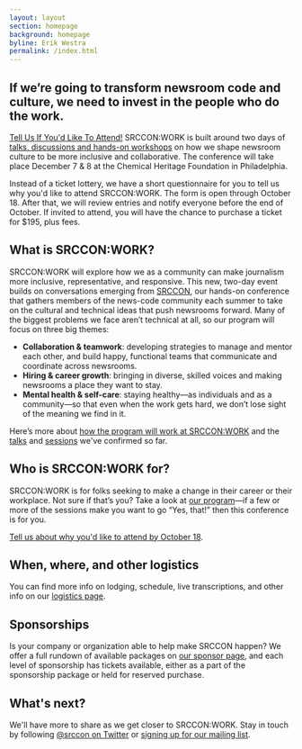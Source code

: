 ```yaml
---
layout: layout
section: homepage
background: homepage
byline: Erik Westra
permalink: /index.html
---
```


<h2 class="leader">If we’re going to transform newsroom code and culture, we need to invest in the people who do the work.</h2>

<a class="btn" id="attend-button" href="/tickets/attendance_form">Tell Us If You'd Like To Attend!</a> SRCCON:WORK is built around two days of [talks, discussions and hands-on workshops](/program) on how we shape newsroom culture to be more inclusive and collaborative. The conference will take place December 7 & 8 at the Chemical Heritage Foundation in Philadelphia.

Instead of a ticket lottery, we have a short questionnaire for you to tell us why you'd like to attend SRCCON:WORK. The form is open through October 18. After that, we will review entries and notify everyone before the end of October. If invited to attend, you will have the chance to purchase a ticket for $195, plus fees.

## What is SRCCON:WORK?

SRCCON:WORK will explore how we as a community can make journalism more inclusive, representative, and responsive. This new, two-day event builds on conversations emerging from [SRCCON](https://srccon.org), our hands-on conference that gathers members of the news-code community each summer to take on the cultural and technical ideas that push newsrooms forward. Many of the biggest problems we face aren’t technical at all, so our program will focus on three big themes:
    
- **Collaboration & teamwork**: developing strategies to manage and mentor each other, and build happy, functional teams that communicate and coordinate across newsrooms.
- **Hiring & career growth**: bringing in diverse, skilled voices and making newsrooms a place they want to stay.
- **Mental health & self-care**: staying healthy—as individuals and as a community—so that even when the work gets hard, we don’t lose sight of the meaning we find in it.

Here’s more about [how the program will work at SRCCON:WORK](/program) and the [talks](/talks) and [sessions](/sessions) we've confirmed so far.

## Who is SRCCON:WORK for?

SRCCON:WORK is for folks seeking to make a change in their career or their workplace. Not sure if that’s you? Take a look at [our program](/program)—if a few or more of the sessions make you want to go “Yes, that!” then this conference is for you.

[Tell us about why you'd like to attend by October 18](/tickets/attendance_form).

## When, where, and other logistics

You can find more info on lodging, schedule, live transcriptions, and other info on our [logistics page](/logistics).

## Sponsorships

Is your company or organization able to help make SRCCON happen? We offer a full rundown of available packages on [our sponsor page](/sponsors), and each level of sponsorship has tickets available, either as a part of the sponsorship package or held for reserved purchase.

## What's next?

We'll have more to share as we get closer to SRCCON:WORK. Stay in touch by following [@srccon on Twitter](https://twitter.com/srccon) or [signing up for our mailing list](http://opennews.us5.list-manage.com/subscribe?u=71c95e9a43708843d2fdc1f09&id=996e9290cc).
